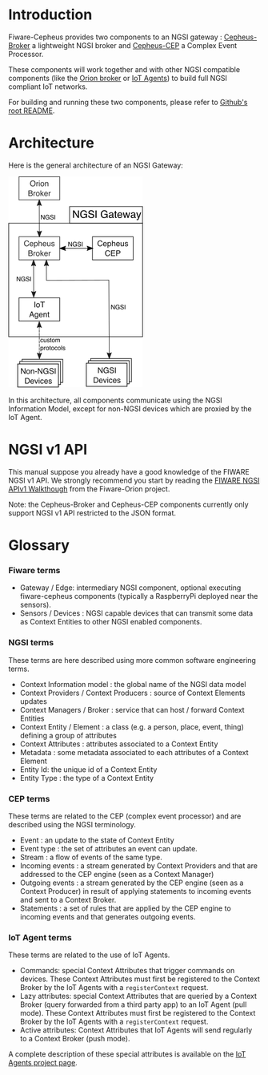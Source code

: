# Introduction

Fiware-Cepheus provides two components to an NGSI gateway : [Cepheus-Broker](broker/README.md) a lightweight NGSI broker and [Cepheus-CEP](cep/README.md) a Complex Event Processor.

These components will work together and with other NGSI compatible components
(like the [Orion broker](https://github.com/telefonicaid/fiware-orion) or [IoT Agents](https://github.com/telefonicaid/iotagent-node-lib))
to build full NGSI compliant IoT networks.

For building and running these two components, please refer to [Github's root README](https://github.com/Orange-OpenSource/fiware-cepheus/blob/master/README.md).

# Architecture

Here is the general architecture of an NGSI Gateway:

![overview](fig/architecture-overview.png)

In this architecture, all components communicate using the NGSI Information Model,
except for non-NGSI devices which are proxied by the IoT Agent.

# NGSI v1 API

This manual suppose you already have a good knowledge of the FIWARE NGSI v1 API.
We strongly recommend you start by reading the [FIWARE NGSI APIv1 Walkthough](https://fiware-orion.readthedocs.org/en/develop/user/walkthrough_apiv1/index.html) from the Fiware-Orion project.

Note: the Cepheus-Broker and Cepheus-CEP components currently only support NGSI v1 API restricted to the JSON format.

# Glossary

### Fiware terms

- Gateway / Edge:  intermediary NGSI component, optional executing fiware-cepheus components (typically a RaspberryPi deployed near the sensors).
- Sensors / Devices : NGSI capable devices that can transmit some data as Context Entities to other NGSI enabled components.

### NGSI terms

These terms are here described using more common software engineering terms.

- Context Information model : the global name of the NGSI data model
- Context Providers / Context Producers : source of Context Elements updates
- Context Managers / Broker : service that can host / forward Context Entities
- Context Entity / Element : a class (e.g. a person, place, event, thing) defining a group of attributes
- Context Attributes : attributes associated to a Context Entity
- Metadata : some metadata associated to each attributes of a Context Element
- Entity Id: the unique id of a Context Entity
- Entity Type : the type of a Context Entity

### CEP terms

These terms are related to the CEP (complex event processor) and are described using the NGSI terminology.

- Event : an update to the state of Context Entity
- Event type : the set of attributes an event can update.
- Stream : a flow of events of the same type.
- Incoming events : a stream generated by Context Providers and that are addressed to the CEP engine (seen as a Context Manager)
- Outgoing events : a stream generated by the CEP engine (seen as a Context Producer) in result of applying statements to incoming events and sent to a Context Broker.
- Statements : a set of rules that are applied by the CEP engine to incoming events and that generates outgoing events.

### IoT Agent terms

These terms are related to the use of IoT Agents.

- Commands: special Context Attributes that trigger commands on devices.
  These Context Attributes must first be registered to the Context Broker by the IoT Agents with a `registerContext` request.
- Lazy attributes: special Context Attributes that are queried by a Context Broker (query forwarded from a third party app) to an IoT Agent (pull mode).
  These Context Attributes must first be registered to the Context Broker by the IoT Agents with a `registerContext` request.
- Active attributes: Context Attributes that IoT Agents will send regularly to a Context Broker (push mode).

A complete description of these special attributes is available on the [IoT Agents project page](https://github.com/telefonicaid/iotagent-node-lib).

